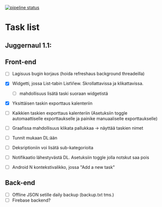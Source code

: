 [![pipeline status](https://version.aalto.fi/gitlab/laakkoj2/CS-E4170/badges/master/pipeline.svg)](https://version.aalto.fi/gitlab/laakkoj2/CS-E4170/commits/master)

Task list
======

  
## Juggernaul 1.1:

## Front-end
- [ ] Lagisuus bugin korjaus (hoida refreshaus background threadeilla)
- [x] Widgetti, jossa List-tabin ListView. Skrollattavissa ja klikattavissa.
    - [ ] mahdollisuus lisätä taski suoraan widgetistä 
- [x] Yksittäisen taskin exporttaus kalenteriin
- [ ] Kaikkien taskien exporttaus kalenteriin (Asetuksiin toggle automaattiselle exporttaukselle ja painike manuaaliselle exporttaukselle)
- [ ] Graafissa mahdollisuus klikata pallukkaa -> näyttää taskien nimet
- [ ] Tunnit mukaan DL:ään
- [ ] Deksriptioniin voi lisätä sub-kategorioita
- [ ] Notifikaatio lähestyvästä DL. Asetuksiin toggle jolla notskut saa pois
- [ ] Android N kontekstivalikko, jossa "Add a new task"



## Back-end

- [ ] Offline JSON setille daily backup (backup.txt tms.)
- [ ] Firebase backend? 
